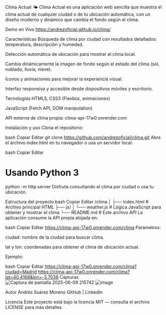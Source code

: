 Clima Actual 🌤️
Clima Actual es una aplicación web sencilla que muestra el clima actual de cualquier ciudad o de tu ubicación automática, con un diseño moderno y dinámico que cambia el fondo según el clima.

Demo en Vivo
https://andrezoficial.github.io/clima/

Características
Búsqueda de clima por ciudad con resultados detallados: temperatura, descripción y humedad.

Detección automática de ubicación para mostrar el clima local.

Cambia dinámicamente la imagen de fondo según el estado del clima (sol, nublado, lluvia, nieve).

Íconos y animaciones para mejorar la experiencia visual.

Interfaz responsiva y accesible desde dispositivos móviles y escritorio.

Tecnologías
HTML5, CSS3 (Flexbox, animaciones)

JavaScript (Fetch API, DOM manipulation)

API externa de clima propia: clima-api-17w0.onrender.com

Instalación y uso
Clona el repositorio:

bash
Copiar
Editar
git clone https://github.com/andrezoficial/clima.git
Abre el archivo index.html en tu navegador o usa un servidor local:

bash
Copiar
Editar
# Usando Python 3
python -m http.server
Disfruta consultando el clima por ciudad o usa tu ubicación.

Estructura del proyecto
bash
Copiar
Editar
/clima
│
├── index.html          # Archivo principal HTML
├── js/
│   └── weather.js      # Lógica JavaScript para obtener y mostrar el clima
└── README.md           # Este archivo
API
La aplicación consume la API propia alojada en:

bash
Copiar
Editar
https://clima-api-17w0.onrender.com/clima
Parámetros:

ciudad: nombre de la ciudad para buscar clima.

lat y lon: coordenadas para obtener el clima de ubicación actual.

Ejemplo:

bash
Copiar
Editar
https://clima-api-17w0.onrender.com/clima?ciudad=Madrid
https://clima-api-17w0.onrender.com/clima?lat=40.4168&lon=-3.7038
Capturas
![Captura de pantalla 2025-06-09 215742](https://github.com/user-attachments/assets/2e3d80db-45b5-4ec8-8da0-4d76cd6c816d)
![image](https://github.com/user-attachments/assets/13835fed-8ebd-4d3f-a374-c4bf24d4bcd0)


Autor
Andrés Suárez Moreno
GitHub | LinkedIn

Licencia
Este proyecto está bajo la licencia MIT — consulta el archivo LICENSE para más detalles.

